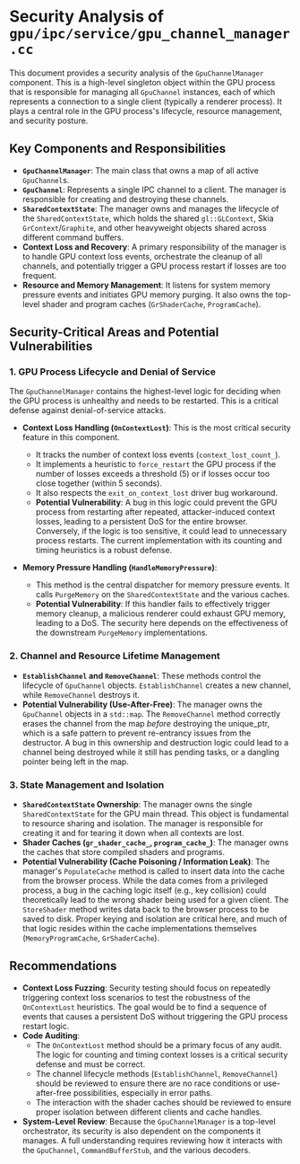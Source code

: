 # Security Analysis of `gpu/ipc/service/gpu_channel_manager.cc`

This document provides a security analysis of the `GpuChannelManager` component. This is a high-level singleton object within the GPU process that is responsible for managing all `GpuChannel` instances, each of which represents a connection to a single client (typically a renderer process). It plays a central role in the GPU process's lifecycle, resource management, and security posture.

## Key Components and Responsibilities

*   **`GpuChannelManager`**: The main class that owns a map of all active `GpuChannel`s.
*   **`GpuChannel`**: Represents a single IPC channel to a client. The manager is responsible for creating and destroying these channels.
*   **`SharedContextState`**: The manager owns and manages the lifecycle of the `SharedContextState`, which holds the shared `gl::GLContext`, Skia `GrContext`/`Graphite`, and other heavyweight objects shared across different command buffers.
*   **Context Loss and Recovery**: A primary responsibility of the manager is to handle GPU context loss events, orchestrate the cleanup of all channels, and potentially trigger a GPU process restart if losses are too frequent.
*   **Resource and Memory Management**: It listens for system memory pressure events and initiates GPU memory purging. It also owns the top-level shader and program caches (`GrShaderCache`, `ProgramCache`).

## Security-Critical Areas and Potential Vulnerabilities

### 1. GPU Process Lifecycle and Denial of Service

The `GpuChannelManager` contains the highest-level logic for deciding when the GPU process is unhealthy and needs to be restarted. This is a critical defense against denial-of-service attacks.

*   **Context Loss Handling (`OnContextLost`)**: This is the most critical security feature in this component.
    *   It tracks the number of context loss events (`context_lost_count_`).
    *   It implements a heuristic to `force_restart` the GPU process if the number of losses exceeds a threshold (5) or if losses occur too close together (within 5 seconds).
    *   It also respects the `exit_on_context_lost` driver bug workaround.
    *   **Potential Vulnerability**: A bug in this logic could prevent the GPU process from restarting after repeated, attacker-induced context losses, leading to a persistent DoS for the entire browser. Conversely, if the logic is too sensitive, it could lead to unnecessary process restarts. The current implementation with its counting and timing heuristics is a robust defense.

*   **Memory Pressure Handling (`HandleMemoryPressure`)**:
    *   This method is the central dispatcher for memory pressure events. It calls `PurgeMemory` on the `SharedContextState` and the various caches.
    *   **Potential Vulnerability**: If this handler fails to effectively trigger memory cleanup, a malicious renderer could exhaust GPU memory, leading to a DoS. The security here depends on the effectiveness of the downstream `PurgeMemory` implementations.

### 2. Channel and Resource Lifetime Management

*   **`EstablishChannel` and `RemoveChannel`**: These methods control the lifecycle of `GpuChannel` objects. `EstablishChannel` creates a new channel, while `RemoveChannel` destroys it.
*   **Potential Vulnerability (Use-After-Free)**: The manager owns the `GpuChannel` objects in a `std::map`. The `RemoveChannel` method correctly erases the channel from the map *before* destroying the unique_ptr, which is a safe pattern to prevent re-entrancy issues from the destructor. A bug in this ownership and destruction logic could lead to a channel being destroyed while it still has pending tasks, or a dangling pointer being left in the map.

### 3. State Management and Isolation

*   **`SharedContextState` Ownership**: The manager owns the single `SharedContextState` for the GPU main thread. This object is fundamental to resource sharing and isolation. The manager is responsible for creating it and for tearing it down when all contexts are lost.
*   **Shader Caches (`gr_shader_cache_`, `program_cache_`)**: The manager owns the caches that store compiled shaders and programs.
*   **Potential Vulnerability (Cache Poisoning / Information Leak)**: The manager's `PopulateCache` method is called to insert data into the cache from the browser process. While the data comes from a privileged process, a bug in the caching logic itself (e.g., key collision) could theoretically lead to the wrong shader being used for a given client. The `StoreShader` method writes data back to the browser process to be saved to disk. Proper keying and isolation are critical here, and much of that logic resides within the cache implementations themselves (`MemoryProgramCache`, `GrShaderCache`).

## Recommendations

*   **Context Loss Fuzzing**: Security testing should focus on repeatedly triggering context loss scenarios to test the robustness of the `OnContextLost` heuristics. The goal would be to find a sequence of events that causes a persistent DoS without triggering the GPU process restart logic.
*   **Code Auditing**:
    *   The `OnContextLost` method should be a primary focus of any audit. The logic for counting and timing context losses is a critical security defense and must be correct.
    *   The channel lifecycle methods (`EstablishChannel`, `RemoveChannel`) should be reviewed to ensure there are no race conditions or use-after-free possibilities, especially in error paths.
    *   The interaction with the shader caches should be reviewed to ensure proper isolation between different clients and cache handles.
*   **System-Level Review**: Because the `GpuChannelManager` is a top-level orchestrator, its security is also dependent on the components it manages. A full understanding requires reviewing how it interacts with the `GpuChannel`, `CommandBufferStub`, and the various decoders.